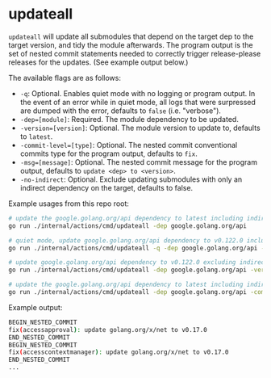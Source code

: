 # updateall

`updateall` will update all submodules that depend on the target dep to the
target version, and tidy the module afterwards. The program output is the set of
nested commit statements needed to correctly trigger release-please releases for
the updates. (See example output below.)

The available flags are as follows:

* `-q`: Optional. Enables quiet mode with no logging or program output. In the
event of an error while in quiet mode, all logs that were surpressed are dumped
with the error, defaults to `false` (i.e. "verbose").
* `-dep=[module]`: Required. The module dependency to be updated.
* `-version=[version]`: Optional. The module version to update to, defaults to
`latest`.
* `-commit-level=[type]`: Optional. The nested commit conventional commits type
for the program output, defaults to `fix`.
* `-msg=[message]`: Optional. The nested commit message for the program output,
defaults to `update <dep> to <version>`.
* `-no-indirect`: Optional. Exclude updating submodules with only an indirect
dependency on the target, defaults to false.

Example usages from this repo root:

```sh
# update the google.golang.org/api dependency to latest including indirect deps
go run ./internal/actions/cmd/updateall -dep google.golang.org/api

# quiet mode, update google.golang.org/api dependency to v0.122.0 including indirect deps
go run ./internal/actions/cmd/updateall -q -dep google.golang.org/api -version=v0.122.0

# update google.golang.org/api dependency to v0.122.0 excluding indirect deps
go run ./internal/actions/cmd/updateall -dep google.golang.org/api -version=v0.122.0 -no-indirect

# update the google.golang.org/api dependency to latest including indirect deps, with custom commit type and message
go run ./internal/actions/cmd/updateall -dep google.golang.org/api -commit-level chore -msg "bump apiary"
```

Example output:

```sh
BEGIN_NESTED_COMMIT
fix(accessapproval): update golang.org/x/net to v0.17.0
END_NESTED_COMMIT
BEGIN_NESTED_COMMIT
fix(accesscontextmanager): update golang.org/x/net to v0.17.0
END_NESTED_COMMIT
...
```
